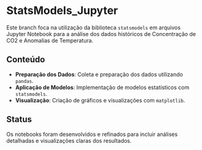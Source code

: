 # StatsModels_Jupyter

Este branch foca na utilização da biblioteca `statsmodels` em arquivos Jupyter Notebook para a análise dos dados históricos de Concentração de CO2 e Anomalias de Temperatura.

## Conteúdo

- **Preparação dos Dados**: Coleta e preparação dos dados utilizando `pandas`.
- **Aplicação de Modelos**: Implementação de modelos estatísticos com `statsmodels`.
- **Visualização**: Criação de gráficos e visualizações com `matplotlib`.

## Status

Os notebooks foram desenvolvidos e refinados para incluir análises detalhadas e visualizações claras dos resultados.
